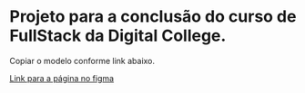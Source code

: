 <h1>Projeto para a conclusão do curso de FullStack da Digital College.</h1>

<p>Copiar o modelo conforme link abaixo.</p>

<a href="https://www.figma.com/file/cfb4F7ZXMFQmvmTn3PKI4z/DRIP-STORE---DIGITAL-COLLEGE?type=design&node-id=309-738&mode=design&t=dodZh5mD7pKkSwYj-0" target="_blank">Link para a página no figma</a>
